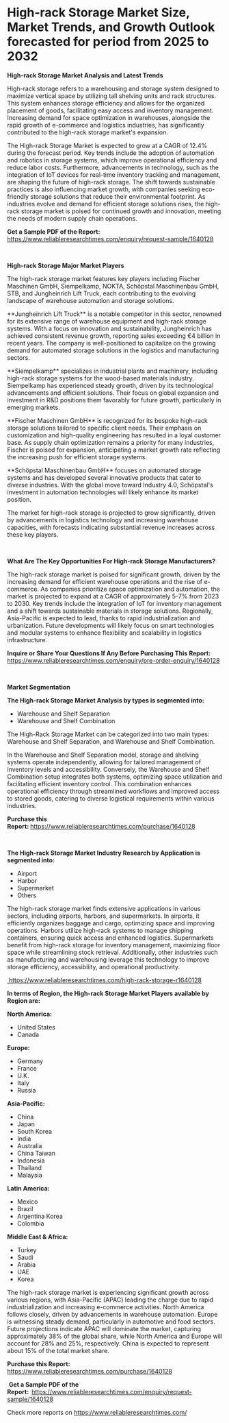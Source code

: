 <p><h1>High-rack Storage Market Size, Market Trends, and Growth Outlook forecasted for period from 2025 to 2032</h1></p><p><strong>High-rack Storage Market Analysis and Latest Trends</strong></p>
<p><p>High-rack storage refers to a warehousing and storage system designed to maximize vertical space by utilizing tall shelving units and rack structures. This system enhances storage efficiency and allows for the organized placement of goods, facilitating easy access and inventory management. Increasing demand for space optimization in warehouses, alongside the rapid growth of e-commerce and logistics industries, has significantly contributed to the high-rack storage market's expansion. </p><p>The High-rack Storage Market is expected to grow at a CAGR of 12.4% during the forecast period. Key trends include the adoption of automation and robotics in storage systems, which improve operational efficiency and reduce labor costs. Furthermore, advancements in technology, such as the integration of IoT devices for real-time inventory tracking and management, are shaping the future of high-rack storage. The shift towards sustainable practices is also influencing market growth, with companies seeking eco-friendly storage solutions that reduce their environmental footprint. As industries evolve and demand for efficient storage solutions rises, the high-rack storage market is poised for continued growth and innovation, meeting the needs of modern supply chain operations.</p></p>
<p><strong>Get a Sample PDF of the Report:&nbsp;</strong> <a href="https://www.reliableresearchtimes.com/enquiry/request-sample/1640128?utm_campaign=2773&utm_medium=2&utm_source=Github&utm_content=ia&utm_term=27022025&utm_id=high-rack-storage">https://www.reliableresearchtimes.com/enquiry/request-sample/1640128</a></p>
<p>&nbsp;</p>
<p><strong>High-rack Storage Major Market Players</strong></p>
<p><p>The high-rack storage market features key players including Fischer Maschinen GmbH, Siempelkamp, NOKTA, Schöpstal Maschinenbau GmbH, STB, and Jungheinrich Lift Truck, each contributing to the evolving landscape of warehouse automation and storage solutions.</p><p>**Jungheinrich Lift Truck** is a notable competitor in this sector, renowned for its extensive range of warehouse equipment and high-rack storage systems. With a focus on innovation and sustainability, Jungheinrich has achieved consistent revenue growth, reporting sales exceeding €4 billion in recent years. The company is well-positioned to capitalize on the growing demand for automated storage solutions in the logistics and manufacturing sectors.</p><p>**Siempelkamp** specializes in industrial plants and machinery, including high-rack storage systems for the wood-based materials industry. Siempelkamp has experienced steady growth, driven by its technological advancements and efficient solutions. Their focus on global expansion and investment in R&D positions them favorably for future growth, particularly in emerging markets.</p><p>**Fischer Maschinen GmbH** is recognized for its bespoke high-rack storage solutions tailored to specific client needs. Their emphasis on customization and high-quality engineering has resulted in a loyal customer base. As supply chain optimization remains a priority for many industries, Fischer is poised for expansion, anticipating a market growth rate reflecting the increasing push for efficient storage systems.</p><p>**Schöpstal Maschinenbau GmbH** focuses on automated storage systems and has developed several innovative products that cater to diverse industries. With the global move toward Industry 4.0, Schöpstal's investment in automation technologies will likely enhance its market position.</p><p>The market for high-rack storage is projected to grow significantly, driven by advancements in logistics technology and increasing warehouse capacities, with forecasts indicating substantial revenue increases across these key players.</p></p>
<p>&nbsp;</p>
<p><strong>What Are The Key Opportunities For High-rack Storage Manufacturers?</strong></p>
<p><p>The high-rack storage market is poised for significant growth, driven by the increasing demand for efficient warehouse operations and the rise of e-commerce. As companies prioritize space optimization and automation, the market is projected to expand at a CAGR of approximately 5-7% from 2023 to 2030. Key trends include the integration of IoT for inventory management and a shift towards sustainable materials in storage solutions. Regionally, Asia-Pacific is expected to lead, thanks to rapid industrialization and urbanization. Future developments will likely focus on smart technologies and modular systems to enhance flexibility and scalability in logistics infrastructure.</p></p>
<p><strong>Inquire or Share Your Questions If Any Before Purchasing This Report:</strong> <a href="https://www.reliableresearchtimes.com/enquiry/pre-order-enquiry/1640128?utm_campaign=2773&utm_medium=2&utm_source=Github&utm_content=ia&utm_term=27022025&utm_id=high-rack-storage">https://www.reliableresearchtimes.com/enquiry/pre-order-enquiry/1640128</a></p>
<p>&nbsp;</p>
<p><strong>Market Segmentation</strong></p>
<p><strong>The High-rack Storage Market Analysis by types is segmented into:</strong></p>
<p><ul><li>Warehouse and Shelf Separation</li><li>Warehouse and Shelf Combination</li></ul></p>
<p><p>The High-Rack Storage Market can be categorized into two main types: Warehouse and Shelf Separation, and Warehouse and Shelf Combination. </p><p>In the Warehouse and Shelf Separation model, storage and shelving systems operate independently, allowing for tailored management of inventory levels and accessibility. Conversely, the Warehouse and Shelf Combination setup integrates both systems, optimizing space utilization and facilitating efficient inventory control. This combination enhances operational efficiency through streamlined workflows and improved access to stored goods, catering to diverse logistical requirements within various industries.</p></p>
<p><strong>Purchase this Report:&nbsp;</strong><a href="https://www.reliableresearchtimes.com/purchase/1640128?utm_campaign=2773&utm_medium=2&utm_source=Github&utm_content=ia&utm_term=27022025&utm_id=high-rack-storage">https://www.reliableresearchtimes.com/purchase/1640128</a></p>
<p>&nbsp;</p>
<p><strong>The High-rack Storage Market Industry Research by Application is segmented into:</strong></p>
<p><ul><li>Airport</li><li>Harbor</li><li>Supermarket</li><li>Others</li></ul></p>
<p><p>The high-rack storage market finds extensive applications in various sectors, including airports, harbors, and supermarkets. In airports, it efficiently organizes baggage and cargo, optimizing space and improving operations. Harbors utilize high-rack systems to manage shipping containers, ensuring quick access and enhanced logistics. Supermarkets benefit from high-rack storage for inventory management, maximizing floor space while streamlining stock retrieval. Additionally, other industries such as manufacturing and warehousing leverage this technology to improve storage efficiency, accessibility, and operational productivity.</p></p>
<p><a href="https://www.reliableresearchtimes.com/high-rack-storage-r1640128?utm_campaign=2773&utm_medium=2&utm_source=Github&utm_content=ia&utm_term=27022025&utm_id=high-rack-storage">&nbsp;https://www.reliableresearchtimes.com/high-rack-storage-r1640128</a></p>
<p><strong>In terms of Region, the High-rack Storage Market Players available by Region are:</strong></p>
<p>
    <p> <strong> North America: </strong>
        <ul>
            <li>United States</li>
            <li>Canada</li>
        </ul>
        </p> 
    <p> <strong> Europe: </strong>
        <ul>
            <li>Germany</li>
            <li>France</li>
            <li>U.K.</li>
            <li>Italy</li>
            <li>Russia</li>
        </ul>
        </p> 
    <p> <strong> Asia-Pacific: </strong>
        <ul>
            <li>China</li>
            <li>Japan</li>
            <li>South Korea</li>
            <li>India</li>
            <li>Australia</li>
            <li>China Taiwan</li>
            <li>Indonesia</li>
            <li>Thailand</li>
            <li>Malaysia</li>
        </ul>
        </p> 
    <p> <strong> Latin America: </strong>
        <ul>
            <li>Mexico</li>
            <li>Brazil</li>
            <li>Argentina Korea</li>
            <li>Colombia</li>
        </ul>
        </p> 
    <p> <strong> Middle East & Africa: </strong>
        <ul>
            <li>Turkey</li>
            <li>Saudi</li>
            <li>Arabia</li>
            <li>UAE</li>
            <li>Korea</li>
        </ul>
    </p>
    </p>
<p><p>The high-rack storage market is experiencing significant growth across various regions, with Asia-Pacific (APAC) leading the charge due to rapid industrialization and increasing e-commerce activities. North America follows closely, driven by advancements in warehouse automation. Europe is witnessing steady demand, particularly in automotive and food sectors. Future projections indicate APAC will dominate the market, capturing approximately 38% of the global share, while North America and Europe will account for 28% and 25%, respectively. China is expected to represent about 15% of the total market share.</p></p>
<p><strong>Purchase this Report: </strong><a href="https://www.reliableresearchtimes.com/purchase/1640128?utm_campaign=2773&utm_medium=2&utm_source=Github&utm_content=ia&utm_term=27022025&utm_id=high-rack-storage">https://www.reliableresearchtimes.com/purchase/1640128</a></p>
<p>&nbsp;<strong>Get a Sample PDF of the Report:&nbsp;&nbsp;</strong><a href="https://www.reliableresearchtimes.com/enquiry/request-sample/1640128?utm_campaign=2773&utm_medium=2&utm_source=Github&utm_content=ia&utm_term=27022025&utm_id=high-rack-storage">https://www.reliableresearchtimes.com/enquiry/request-sample/1640128</a></p>
<p><strong></strong></p>
<p>Check more reports on <a href="https://www.reliableresearchtimes.com/?utm_campaign=2773&utm_medium=2&utm_source=Github&utm_content=ia&utm_term=27022025&utm_id=high-rack-storage">https://www.reliableresearchtimes.com/</a></p>